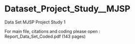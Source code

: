 # Dataset_Project_Study__MJSP
Data Set MJSP Project Study 1 

 For main file, citations and coding please open : Report_Data_Set_Coded.pdf (143 pages)
